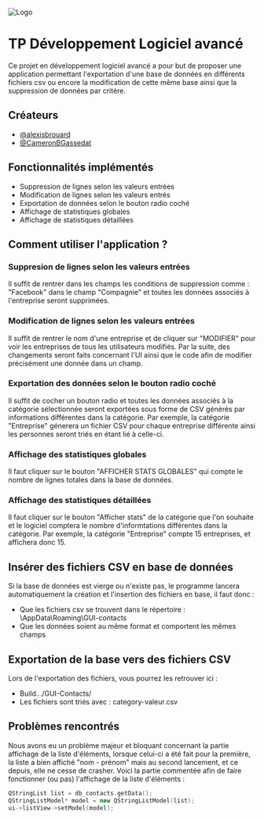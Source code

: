 
![Logo](https://cdn-images-1.medium.com/fit/t/1600/480/1*qtAvxb9Oz-9d3IIs_W1tcQ.png)


# TP Développement Logiciel avancé

Ce projet en développement logiciel avancé a pour but de proposer une application
permettant l'exportation d'une base de données en différents fichiers csv ou encore
la modification de cette même base ainsi que la suppression de données par critère.


## Créateurs

- [@alexisbrouard](https://github.com/alexisbrouard)
- [@CameronBGassedat](https://github.com/CameronBGassedat)




## Fonctionnalités implémentés

- Suppression de lignes selon les valeurs entrées
- Modification de lignes selon les valeurs entrés
- Exportation de données selon le bouton radio coché
- Affichage de statistiques globales
- Affichage de statistiques détaillées




## Comment utiliser l'application ?

### Suppresion de lignes selon les valeurs entrées

Il suffit de rentrer dans les champs les conditions de suppression comme :
"Facebook" dans le champ "Compagnie" et toutes les données associés à l'entreprise
seront supprimées.

### Modification de lignes selon les valeurs entrées

Il suffit de rentrer le nom d'une entreprise et de cliquer sur "MODIFIER" pour voir les entreprises de tous les utilisateurs modifiés.
Par la suite, des changements seront faits concernant l'UI ainsi que le code afin de modifier précisément une donnée dans un champ.

### Exportation des données selon le bouton radio coché

Il suffit de cocher un bouton radio et toutes les données associés à la catégorie
sélectionnée seront exportées sous forme de CSV générés par informations différentes
dans la catégorie. Par exemple, la catégorie "Entreprise" génerera un fichier CSV
pour chaque entreprise différente ainsi les personnes seront triés en étant lié à celle-ci.

### Affichage des statistiques globales

Il faut cliquer sur le bouton "AFFICHER STATS GLOBALES" qui compte le nombre de lignes
totales dans la base de données.

### Affichage des statistiques détaillées

Il faut cliquer sur le bouton "Afficher stats" de la catégorie que l'on souhaite et
le logiciel comptera le nombre d'informtations différentes dans la catégorie. Par
exemple, la catégorie "Entreprise" compte 15 entreprises, et affichera donc 15.




## Insérer des fichiers CSV en base de données

Si la base de données est vierge ou n'existe pas, le programme lancera automatiquement la création et l'insertion des fichiers en base, il faut donc :
- Que les fichiers csv se trouvent dans le répertoire : \AppData\Roaming\GUI-contacts
- Que les données soient au même format et comportent les mêmes champs



## Exportation de la base vers des fichiers CSV

Lors de l'exportation des fichiers, vous pourrez les retrouver ici :
- Build.../GUI-Contacts/
- Les fichiers sont triés avec : category-valeur.csv



## Problèmes rencontrés

Nous avons eu un problème majeur et bloquant concernant la partie affichage de la liste d'éléments, lorsque celui-ci a été fait pour la première, la liste a bien 
affiché "nom - prénom" mais au second lancement, et ce depuis, elle ne cesse de crasher.
Voici la partie commentée afin de faire fonctionner (ou pas) l'affichage de la liste d'éléments : 

```CPP
QStringList list = db_contacts.getData();
QStringListModel* model = new QStringListModel(list);
ui->listView->setModel(model);
```
